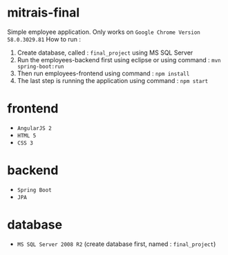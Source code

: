 # mitrais-final
Simple employee application. Only works on `Google Chrome Version 58.0.3029.81`
How to run : 
 1. Create database, called : `final_project` using MS SQL Server
 2. Run the employees-backend first using eclipse or using command : `mvn spring-boot:run`
 3. Then run employees-frontend using command : `npm install`
 4. The last step is running the application using command : `npm start`
# frontend
 - `AngularJS 2`
 - `HTML 5`
 - `CSS 3`

# backend
 - `Spring Boot`
 - `JPA`
 
# database
 - `MS SQL Server 2008 R2` (create database first, named : `final_project`)
